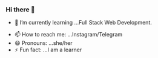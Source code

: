 ### Hi there 👋
 <!--🔭 I’m currently working on ...Full Stack Web Development.-->
- 🌱 I’m currently learning ...Full Stack Web Development.
<!--- 👯 I’m looking to collaborate on ...Projects
- 🤔 I’m looking for help with ...Some ideas and creavtivity.-->
- 📫 How to reach me: ...Instagram/Telegram
- 😄 Pronouns: ...she/her
- ⚡ Fun fact: ...I am a learner

